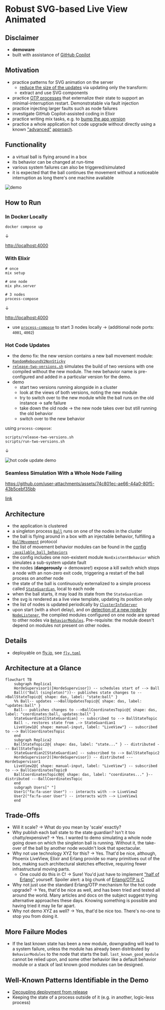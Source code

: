 # Robust SVG-based Live View Animated

## Disclaimer

- **demoware**
- built with assistance of [GitHub Copilot](https://github.com/features/copilot)

## Motivation

- practice patterns for SVG animation on the server
  - [reduce the size of the updates](./docs/img/minimal-live-updates.png) via updating only the transform:
  - extract and use SVG components
- practice [OTP processes](https://elixirschool.com/en/lessons/advanced/otp_concurrency) that externalize their state
  to support an minimal-interruption restart. Demonstratable via fault injection
- practice injecting larger faults such as node failures
- investigate GitHub Copilot-assisted coding in Elixir
- practice writing mix tasks, e.g. to [bump the app version](./lib/mix/tasks/bump_version.ex)
- practice a whole application hot code upgrade without directly using a known ["advanced"](https://hexdocs.pm/mix/Mix.Tasks.Release.html#module-hot-code-upgrades) [approach](https://blog.appsignal.com/2021/07/27/a-guide-to-hot-code-reloading-in-elixir.html).

## Functionality

- a virtual ball is flying around in a box
- its behavior can be changed at run-time
- various system failures can also be triggered/simulated
- it is expected that the ball continues the movement without a noticeable interruption as long there's one machine available

![demo](./docs/img/svg-ssr-ball-demo.gif)

## How to Run

### In Docker Locally

```shell
docker compose up
```

&darr;

[http://localhost:4000](http://localhost:4000)

### With Elixir

```shell
# once
mix setup

# one node
mix phx.server

# 3 nodes
process-compose
```

&darr;

[http://localhost:4000](http://localhost:4000)

- use [`process-compose`](https://github.com/F1bonacc1/process-compose) to start 3 nodes locally &rarr; (additional node ports: `4001`, `4002`)

### Hot Code Updates

- the demo fix: the new version contains a new ball movement module: [`RandomReboundV2NonSticky`](./lib/ssr_robust_live_svg/actor_behaviors/random_rebound_v2_non_sticky.ex)
- [`release-two-versions.sh`](./scripts/release-two-versions.sh) simulates the build of two versions with one compiled without the new module. The new behavior name is pre-configured and added in a particular version for the demo.
- demo
  - start two versions running alongside in a cluster
  - look at the views of both versions, noting the new module
  - try to switch over to the new module while the ball runs on the old instance &rarr; safe failure
  - take down the old node &rarr; the new node takes over but still running the old behavior
  - switch over to the new behavior

using `process-compose`:

```shell
scripts/release-two-versions.sh
scripts/run-two-versions.sh
```

&darr;

![hot code update demo](./docs/img/svg-ssr-ball-demo-hot-code-upgrade.gif)

### Seamless Simulation With a Whole Node Failing

https://github.com/user-attachments/assets/74c801ec-ae66-44a0-80f5-43b5cebf35bb

[link](./docs/vid/node-crash-ball-reschedule.mp4)

## Architecture

- the application is clustered
- a singleton process [`Ball`](./lib/ssr_robust_live_svg/actors/ball.ex) runs on one of the nodes in the cluster
- the ball is flying around in a box with an injectable behavior, fulfilling a [`BallMovement`](./lib/ssr_robust_live_svg/protocols/ball_movement.ex) protocol
- the list of movement behavior modules can be found in the [config `:available_ball_behaviors`](./config/config.exs)
- the config includes one non-existent module `NonExistentBehavior` which simulates a sub-system update fault
- the nodes (**dangerously** &rarr; demoware!) expose a kill switch which stops a node with an non-zero exit code, triggering a restart of the ball process on another node
- the state of the ball is continuously externalized to a simple process called [`StateGuardian`](./lib/ssr_robust_live_svg/state_guardian.ex), local to each node
- when the ball starts, it may load its state from the `StateGuardian`
- the svg is rendered as a live view template, updating its position only
- the list of nodes is updated periodically by [`ClusterInfoServer`](./lib/ssr_robust_live_svg/cluster_info_server.ex)
- upon start (with a short delay), and on [detection of a new node by `NodeListener`](./lib/ssr_robust_live_svg/node_listener.ex), the compiled modules configured on one node are spread to other nodes via [`BehaviorModules`](./lib/ssr_robust_live_svg/behavior_modules.ex). Pre-requisite: the module doesn't depend on modules not present on other nodes.

## Details

- deployable on [fly.io](https://fly.io), see [`fly.toml`](./fly.toml)

## Architecture at a Glance

```mermaid
flowchart TB   
    subgraph Replica1
    HordeSupervisor1([HordeSupervisor]) -- schedules start of --> Ball
    Ball(("Ball (singleton)"))-- publishes state changes to -->BallStateTopic@{ shape: das, label: "state:ball" }
    %% Ball-- updates -->BallUpdatesTopic@{ shape: das, label: "updates:ball" }
    Ball-- publishes changes to -->BallCoordinatesTopic@{ shape: das, label: "coordinates:ball, updates:ball" }
    StateGuardian1[StateGuardian] -- subscribed to --> BallStateTopic
    Ball -. restores state from .-> StateGuardian1 
    LiveView1@{ shape: manual-input, label: "LiveView"} -- subscribed to --> BallCoordinatesTopic
    end
    subgraph Replica2
    BallStateTopic2@{ shape: das, label: "state..." } -- distributed --- BallStateTopic
    StateGuardian2[StateGuardian] -- subscribed to --> BallStateTopic2
    HordeSupervisor2([HordeSupervisor]) -- distributed ---  HordeSupervisor1
    LiveView2@{ shape: manual-input, label: "LiveView"} -- subscribed to --> BallCoordinatesTopic0
    BallCoordinatesTopic0@{ shape: das, label: "coordinates..." }-- distributed ---BallCoordinatesTopic
    end
    subgraph Users[" "]
    User1("fa:fa-user User") -- interacts with --> LiveView2
    User2("fa:fa-user User") -- interacts with --> LiveView1
    end
```

## Trade-Offs

- Will it scale? &rarr; What do you mean by 'scale' exactly?
- Why publish each ball state to the state guardian? Isn't it too chatty/expensive? &rarr; Yes. I wanted to demo simulating a whole node going down on which the singleton ball is running. Without it, the take-over of the ball by another node wouldn't look that spectacular.
- Why not use technology XYZ for this? &rarr; Yes. That'd be nice, although, Phoenix LiveView, Elixir and Erlang provide so many primitives out of the box, making such architectural sketches effective, requiring fewer infrastructural moving parts.
  - One could do this in C! &rarr; Sure! You'd just have to implement ["half of Erlang"](https://rvirding.blogspot.com/2008/01/virdings-first-rule-of-programming.html) yourself. Spoiler alert: a big chunk of [Erlang/OTP is C](https://github.com/erlang/otp/blob/master/erts/emulator/beam/erl_process.c)
- Why not just use the standard Erlang/OTP mechanism for the hot code upgrade? &rarr; Yes, that'd be nice as well, and has been tried and tested all around the world. Many articles and docs on the subject suggest trying alternative approaches these days. Knowing something is possible and having tried it may lie far apart.
- Why not demo XYZ as well? &rarr; Yes, that'd be nice too. There's no-one to stop you from doing it.

## More Failure Modes

- If the last known state has been a new module, downgrading will lead to a system failure,
  unless the module has already been distributed by `BehaviorModules` to the node that starts the ball.
  `last_known_good_module` cannot be relied upon, and some other behavior like a default behavior module
  or a stack of last known good modules can be designed.

## Well-Known Patterns Identifiable in the Demo

- [Decoupling deployment from release](https://www.thoughtworks.com/en-de/radar/techniques/decoupling-deployment-from-release)
- Keeping the state of a process outside of it (e.g. in another, logic-less process)
